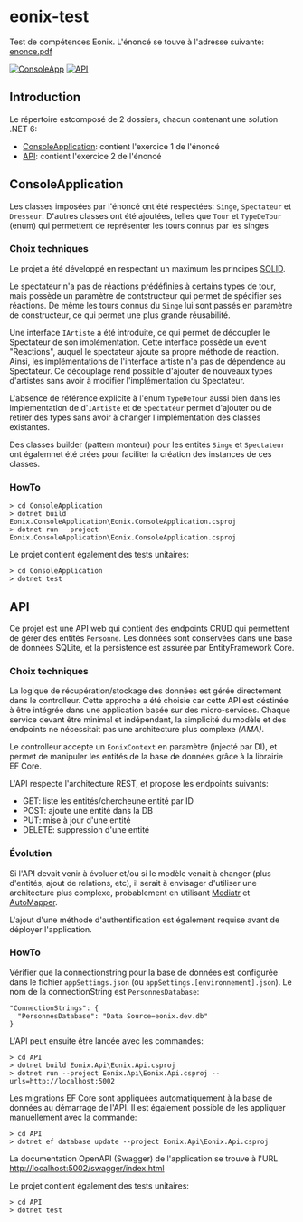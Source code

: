 # eonix-test

Test de compétences Eonix. L'énoncé se touve à l'adresse suivante: [enonce.pdf](https://raw.githubusercontent.com/louisaxel-ambroise/eonix-test/main/enonce.pdf)

[![ConsoleApp](https://github.com/louisaxel-ambroise/eonix-test/actions/workflows/consoleapplication-dotnet.yml/badge.svg)](https://github.com/louisaxel-ambroise/eonix-test/actions/workflows/consoleapplication-dotnet.yml)
[![API](https://github.com/louisaxel-ambroise/eonix-test/actions/workflows/api-dotnet.yml/badge.svg)](https://github.com/louisaxel-ambroise/eonix-test/actions/workflows/api-dotnet.yml)

## Introduction

Le répertoire estcomposé de 2 dossiers, chacun contenant une solution .NET 6:
  - [ConsoleApplication](https://github.com/louisaxel-ambroise/eonix-test/tree/main/ConsoleApplication): contient l'exercice 1 de l'énoncé
  - [API](https://github.com/louisaxel-ambroise/eonix-test/tree/main/API): contient l'exercice 2 de l'énoncé

## ConsoleApplication

Les classes imposées par l'énoncé ont été respectées: `Singe`, `Spectateur` et `Dresseur`.
D'autres classes ont été ajoutées, telles que `Tour` et `TypeDeTour` (enum) qui permettent de représenter les tours connus par les singes

### Choix techniques

Le projet a été développé en respectant un maximum les principes [SOLID](https://en.wikipedia.org/wiki/SOLID).

Le spectateur n'a pas de réactions prédéfinies à certains types de tour, mais possède un paramètre de contstructeur qui permet de spécifier ses réactions.
De même les tours connus du `Singe` lui sont passés en paramètre de constructeur, ce qui permet une plus grande réusabilité.

Une interface `IArtiste` a été introduite, ce qui permet de découpler le Spectateur de son implémentation. Cette interface possède un event "Reactions", auquel le spectateur ajoute sa propre méthode de réaction. Ainsi, les implémentations de l'interface artiste n'a pas de dépendence au Spectateur.
Ce découplage rend possible d'ajouter de nouveaux types d'artistes sans avoir à modifier l'implémentation du Spectateur.

L'absence de référence explicite à l'enum `TypeDeTour` aussi bien dans les implementation de d'`IArtiste` et de `Spectateur`  permet d'ajouter ou de retirer des types sans avoir à changer l'implémentation des classes existantes.

Des classes builder (pattern monteur) pour les entités `Singe` et `Spectateur` ont égalemnet été crées pour faciliter la création des instances de ces classes.

### HowTo

```
> cd ConsoleApplication
> dotnet build Eonix.ConsoleApplication\Eonix.ConsoleApplication.csproj
> dotnet run --project Eonix.ConsoleApplication\Eonix.ConsoleApplication.csproj
```


Le projet contient également des tests unitaires:

```
> cd ConsoleApplication
> dotnet test
```

## API

Ce projet est une API web qui contient des endpoints CRUD qui permettent de gérer des entités `Personne`.
Les données sont conservées dans une base de données SQLite, et la persistence est assurée par EntityFramework Core.

### Choix techniques

La logique de récupération/stockage des données est gérée directement dans le controlleur.
Cette approche a été choisie car cette API est déstinée à être intégrée dans une application basée sur des micro-services. Chaque service devant être minimal et indépendant, la simplicité du modèle et des endpoints ne nécessitait pas une architecture plus complexe *(AMA)*.

Le controlleur accepte un `EonixContext` en paramètre (injecté par DI), et permet de manipuler les entités de la base de données grâce à la librairie EF Core.

L'API respecte l'architecture REST, et propose les endpoints suivants:
- GET: liste les entités/chercheune entité par ID
- POST: ajoute une entité dans la DB
- PUT: mise à jour d'une entité
- DELETE: suppression d'une entité

### Évolution

Si l'API devait venir à évoluer et/ou si le modèle venait à changer (plus d'entités, ajout de relations, etc), il serait à envisager d'utiliser une architecture plus complexe, probablement en utilisant [Mediatr](https://github.com/jbogard/MediatR) et [AutoMapper](https://github.com/AutoMapper/AutoMapper).

L'ajout d'une méthode d'authentification est également requise avant de déployer l'application.

### HowTo

Vérifier que la connectionstring pour la base de données est configurée dans le fichier `appSettings.json` (ou `appSettings.[environnement].json`). Le nom de la connectionString est `PersonnesDatabase`:
```
"ConnectionStrings": {
  "PersonnesDatabase": "Data Source=eonix.dev.db"
}
```

L'API peut ensuite être lancée avec les commandes:

```
> cd API
> dotnet build Eonix.Api\Eonix.Api.csproj
> dotnet run --project Eonix.Api\Eonix.Api.csproj --urls=http://localhost:5002
```

Les migrations EF Core sont appliquées automatiquement à la base de données au démarrage de l'API. Il est également possible de les appliquer manuellement avec la commande:

```
> cd API
> dotnet ef database update --project Eonix.Api\Eonix.Api.csproj
```


La documentation OpenAPI (Swagger) de l'application se trouve à l'URL [http://localhost:5002/swagger/index.html](http://localhost:5002/swagger/index.html)

Le projet contient également des tests unitaires:
```
> cd API
> dotnet test
```
